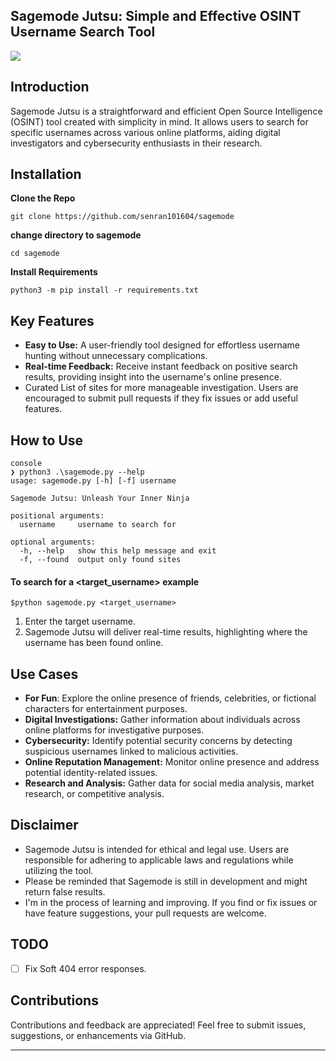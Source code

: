 ## Sagemode Jutsu: Simple and Effective OSINT Username Search Tool

![](https://github.com/senran101604/sagemode/blob/master/gif/example_usage.gif)

## Introduction
Sagemode Jutsu is a straightforward and efficient Open Source Intelligence
(OSINT) tool created with simplicity in mind. It allows users to search for
specific usernames across various online platforms, aiding digital investigators
and cybersecurity enthusiasts in their research.


## Installation
**Clone the Repo**
```console
git clone https://github.com/senran101604/sagemode
```
**change directory to sagemode**
```console
cd sagemode
```
**Install Requirements**

```console
python3 -m pip install -r requirements.txt
```

## Key Features
- **Easy to Use:** A user-friendly tool designed for effortless username
  hunting without unnecessary complications.
- **Real-time Feedback:** Receive instant feedback on positive search results,
  providing insight into the username's online presence.
- Curated List of sites for more manageable investigation.
  Users are encouraged to submit pull requests if they fix issues or add useful features.

## How to Use
```
console
❯ python3 .\sagemode.py --help
usage: sagemode.py [-h] [-f] username

Sagemode Jutsu: Unleash Your Inner Ninja

positional arguments:
  username     username to search for

optional arguments:
  -h, --help   show this help message and exit
  -f, --found  output only found sites
```
#### To search for a <target_username> example
```console
$python sagemode.py <target_username>
```

1. Enter the target username.
2. Sagemode Jutsu will deliver real-time results, highlighting where the
   username has been found online.


## Use Cases
- **For Fun**: Explore the online presence of friends, celebrities, or
  fictional characters for entertainment purposes.
- **Digital Investigations:** Gather information about individuals across online
  platforms for investigative purposes.
- **Cybersecurity:** Identify potential security concerns by detecting
  suspicious usernames linked to malicious activities.
- **Online Reputation Management:** Monitor online presence and address
  potential identity-related issues.
- **Research and Analysis:** Gather data for social media analysis, market
  research, or competitive analysis.


## Disclaimer
* Sagemode Jutsu is intended for ethical and legal use. Users are responsible for
  adhering to applicable laws and regulations while utilizing the tool.
* Please be reminded that Sagemode is still in development and might return
  false results.
* I'm in the process of learning and improving. If you find or fix issues or
  have feature suggestions, your pull requests are welcome.


## TODO
- [ ] Fix Soft 404 error responses.


## Contributions
Contributions and feedback are appreciated! Feel free to submit issues,
suggestions, or enhancements via GitHub.

-------------------------------------------------------------------------------
